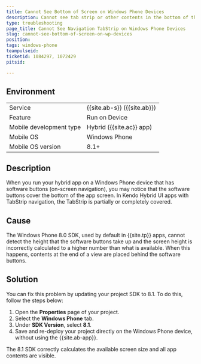 ```yaml
---
title: Cannot See Bottom of Screen on Windows Phone Devices
description: Cannot see tab strip or other contents in the bottom of the screen on Windows Phone devices with software navigation buttons
type: troubleshooting
page_title: Cannot See Navigation TabStrip on Windows Phone Devices
slug: cannot-see-bottom-of-screen-on-wp-devices
position: 
tags: windows-phone
teampulseid:
ticketid: 1084297, 1072429
pitsid:

---
```


## Environment
<table>
  <tr>
    <td>Service</td>
    <td>
	{{site.ab-s}} ({{site.ab}})
    </td>
  </tr>
  <tr>
    <td>Feature</td>
    <td>Run on Device</td>
  </tr>
  <tr>
    <td>Mobile development type</td>
    <td>Hybrid ({{site.ac}} app)</td>
  </tr>
  <tr>
    <td>Mobile OS</td>
    <td>Windows Phone</td>
  </tr>
  <tr>
    <td>Mobile OS version</td>
    <td>8.1+</td>
  </tr> 
</table>

## Description
When you run your hybrid app on a Windows Phone device that has software buttons (on-screen navigation), you may notice that the software buttons cover the bottom of the app screen. In Kendo Hybrid UI apps with TabStrip navigation, the TabStrip is partially or completely covered.

## Cause
The Windows Phone 8.0 SDK, used by default in {{site.tp}} apps, cannot detect the height that the software buttons take up and the screen height is incorrectly calculated to a higher number than what is available. When this happens, contents at the end of a view are placed behind the software buttons.


## Solution
You can fix this problem by updating your project SDK to 8.1. To do this, follow the steps below:

1. Open the **Properties** page of your project.
2. Select the **Windows Phone** tab.
3. Under **SDK Version**, select **8.1**. 
4. Save and re-deploy your project directly on the Windows Phone device, without using the {{site.ab-app}}.

The 8.1 SDK correctly calculates the available screen size and all app contents are visible.